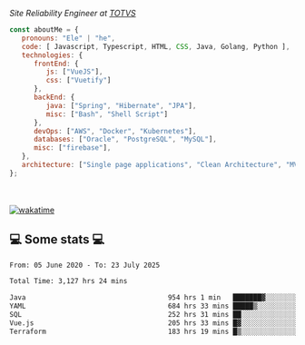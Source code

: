 <p><em>Site Reliability Engineer at <a href="https://www.totvs.com/">TOTVS</a></br>
</em></p>


```javascript
const aboutMe = {
   pronouns: "Ele" | "he",
   code: [ Javascript, Typescript, HTML, CSS, Java, Golang, Python ],
   technologies: {
      frontEnd: {
         js: ["VueJS"],
         css: ["Vuetify"]
      },
      backEnd: {
         java: ["Spring", "Hibernate", "JPA"],
         misc: ["Bash", "Shell Script"]
      },
      devOps: ["AWS", "Docker", "Kubernetes"],
      databases: ["Oracle", "PostgreSQL", "MySQL"],
      misc: ["firebase"],
   },
   architecture: ["Single page applications", "Clean Architecture", "MVC", "Microservices"],
};
```
</br></br>
[![wakatime](https://wakatime.com/badge/user/a3a8ed06-d304-4d6b-bc86-4adc418cdea7.svg)](https://wakatime.com/@a3a8ed06-d304-4d6b-bc86-4adc418cdea7)
<h2>💻 Some stats 💻</h2>

<!--START_SECTION:waka-->

```txt
From: 05 June 2020 - To: 23 July 2025

Total Time: 3,127 hrs 24 mins

Java                                   954 hrs 1 min   ███████▓░░░░░░░░░░░░░░░░░   30.51 %
YAML                                   684 hrs 33 mins █████▒░░░░░░░░░░░░░░░░░░░   21.89 %
SQL                                    252 hrs 31 mins ██░░░░░░░░░░░░░░░░░░░░░░░   08.07 %
Vue.js                                 205 hrs 33 mins █▓░░░░░░░░░░░░░░░░░░░░░░░   06.57 %
Terraform                              183 hrs 19 mins █▒░░░░░░░░░░░░░░░░░░░░░░░   05.86 %
```

<!--END_SECTION:waka-->
